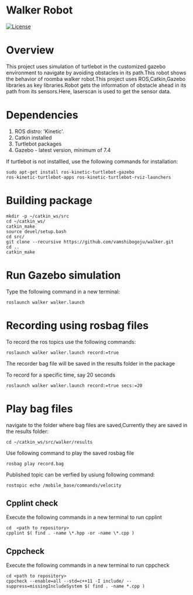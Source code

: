 # Walker Robot
[![License](https://img.shields.io/badge/License-BSD%203--Clause-blue.svg)](https://opensource.org/licenses/BSD-3-Clause)

# Overview
This project uses simulation of turtlebot in the customized gazebo environment to navigate by avoiding obstacles in its path.This robot shows the behavior of roomba walker robot.This project uses ROS,Catkin,Gazebo libraries as key libraries.Robot gets the information of obstacle ahead in its path from its sensors.Here, laserscan is used to get the sensor data.

# Dependencies 
1) ROS distro: 'Kinetic'. 
2) Catkin installed
3) Turtlebot packages 
4) Gazebo - latest version, minimum of 7.4

If turtlebot is not installled, use the following commands for installation:
```
sudo apt-get install ros-kinetic-turtlebot-gazebo 
ros-kinetic-turtlebot-apps ros-kinetic-turtlebot-rviz-launchers
```

# Building package 
```
mkdir -p ~/catkin_ws/src
cd ~/catkin_ws/
catkin_make
source devel/setup.bash
cd src/
git clone --recursive https://github.com/vamshibogoju/walker.git
cd ..
catkin_make
```

# Run Gazebo simulation
 
Type the following command in a new terminal:
```
roslaunch walker walker.launch
```

# Recording using rosbag files 
To record the ros topics use the following commands: 

```
roslaunch walker walker.launch record:=true
```
The recorder bag file will be saved in the results folder in the package

To record for a specific time, say 20 seconds 
```
roslaunch walker walker.launch record:=true secs:=20
```


# Play bag files 
navigate to the folder where bag files are saved,Currently they are saved in the results folder:
 
```
cd ~/catkin_ws/src/walker/results 
```
Use following command to play the saved rosbag file

```
rosbag play record.bag
```
Published topic can be verfied by usiung following command:

```
rostopic echo /mobile_base/commands/velocity
```
## Cpplint check
Execute the following commands in a new terminal to run cpplint
```
cd  <path to repository>
cpplint $( find . -name \*.hpp -or -name \*.cpp )
```

## Cppcheck 
Execute the following commands in a new terminal to run cppcheck
```
cd <path to repository>
cppcheck --enable=all --std=c++11 -I include/ --suppress=missingIncludeSystem $( find . -name *.cpp )

```

